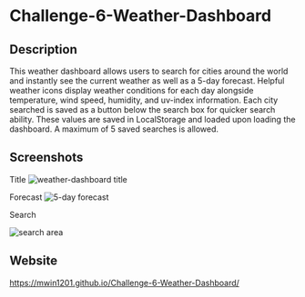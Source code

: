 # Challenge-6-Weather-Dashboard

## Description
This weather dashboard allows users to search for cities around the world and instantly see the current weather as well as a 5-day forecast. Helpful weather icons display weather conditions for each day alongside temperature, wind speed, humidity, and uv-index information. Each city searched is saved as a button below the search box for quicker search ability. These values are saved in LocalStorage and loaded upon loading the dashboard. A maximum of 5 saved searches is allowed.

## Screenshots
Title
![weather-dashboard title](https://user-images.githubusercontent.com/90287696/142292424-6d10b650-fc88-411f-bcae-e8343cde17b6.png)

Forecast
![5-day forecast](https://user-images.githubusercontent.com/90287696/142292474-90e9773e-ef03-40f2-a30e-fbf96a554e51.png)

Search

![search area](https://user-images.githubusercontent.com/90287696/142292429-76cb6d35-31f6-410c-8a8a-7dc58294307d.png)


## Website
https://mwin1201.github.io/Challenge-6-Weather-Dashboard/

